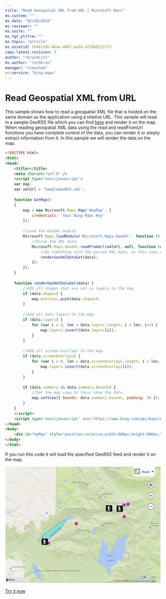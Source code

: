 ```yaml
---
title: "Read Geospatial XML from URL | Microsoft Docs"
ms.custom: ""
ms.date: "02/28/2018"
ms.reviewer: ""
ms.suite: ""
ms.tgt_pltfrm: ""
ms.topic: "article"
ms.assetid: 7e46115b-6bae-4097-ae26-af28b02127f3
caps.latest.revision: 3
author: "rbrundritt"
ms.author: "richbrun"
manager: "stevelom"
ms:service: "bing-maps"
---
```

# Read Geospatial XML from URL
This sample shows how to read a geospatial XML file that is hosted on the same domain as the application using a relative URL. This sample will read in a sample GeoRSS file which you can find [here](http://bingmapsv8samples.azurewebsites.net/GeoXml/Data/GeoRSS/SampleGeoRss.xml) and render it on the map. When reading geospatial XML data using the read and readFromUrl functions you have complete control of the data, you can render it or simply extract information from it. In this sample we will render the data on the map. 

```html
<!DOCTYPE html>
<html>
<head>
    <title></title>
    <meta charset="utf-8" />
    <script type='text/javascript'>
    var map;
    var xmlUrl = 'SampleGeoRSS.xml';

    function GetMap()
    {
        map = new Microsoft.Maps.Map('#myMap', {
            credentials: 'Your Bing Maps Key'
        });

        //Load the GeoXml module.
        Microsoft.Maps.loadModule('Microsoft.Maps.GeoXml', function () {
            //Parse the XML data.
            Microsoft.Maps.GeoXml.readFromUrl(xmlUrl, null, function (data) {
                //Do something with the parsed XML data, in this case render it.
                renderGeoXmlDataSet(data);
            });
        });
    }

    function renderGeoXmlDataSet(data) {
        //Add all shapes that are not in layers to the map.
        if (data.shapes) {
            map.entities.push(data.shapes);
        }

        //Add all data layers to the map.
        if (data.layers) {
            for (var i = 0, len = data.layers.length; i < len; i++) {
                map.layers.insert(data.layers[i]);
            }
        }

        //Add all screen overlays to the map.
        if (data.screenOverlays) {
            for (var i = 0, len = data.screenOverlays.length; i < len; i++) {
                map.layers.insert(data.screenOverlays[i]);
            }
        }

        if (data.summary && data.summary.bounds) {
            //Set the map view to focus show the data.
            map.setView({ bounds: data.summary.bounds, padding: 30 });
        }
    }
    </script>
    <script type='text/javascript' src='https://www.bing.com/api/maps/mapcontrol?callback=GetMap' async defer></script>
</head>
<body>
    <div id="myMap" style="position:relative;width:800px;height:600px;"></div>
</body>
</html>
```

If you run this code it will load the specified GeoRSS feed and render it on the map.

![BMV8_GeoRssSample](../v8-web-control/media/bmv8-georsssample.PNG)

[Try it now](http://bingmapsv8samples.azurewebsites.net/#GeoXml%20-%20Read%20from%20Url)

